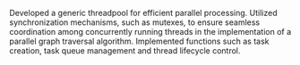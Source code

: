 Developed a generic threadpool for efficient parallel processing.
Utilized synchronization mechanisms, such as mutexes, to ensure seamless coordination among concurrently
running threads in the implementation of a parallel graph traversal algorithm.
Implemented functions such as task creation, task queue management and thread lifecycle control.
